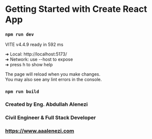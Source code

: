 # Getting Started with Create React App

### `npm run dev`

VITE v4.4.9 ready in 592 ms

➜ Local: http://localhost:5173/ \
➜ Network: use --host to expose\
➜ press h to show help

The page will reload when you make changes.\
You may also see any lint errors in the console.

### `npm run build`

### Created by Eng. Abdullah Alenezi

### Civil Engineer & Full Stack Developer

### https://www.aaalenezi.com
